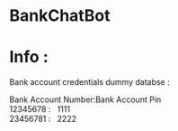 # BankChatBot

# Info :
 Bank account credentials dummy databse :
 
 Bank Account Number:Bank Account Pin <br>
 12345678      :   &nbsp;          1111<br>
 23456781      :   &nbsp;          2222<br>
 
 
